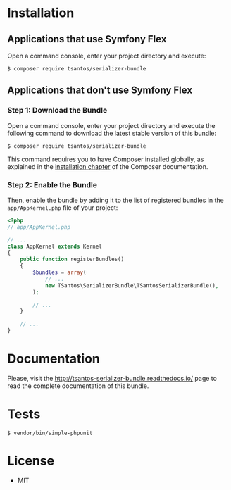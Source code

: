 Installation
============

Applications that use Symfony Flex
----------------------------------

Open a command console, enter your project directory and execute:

```console
$ composer require tsantos/serializer-bundle
```

Applications that don't use Symfony Flex
----------------------------------------

### Step 1: Download the Bundle

Open a command console, enter your project directory and execute the
following command to download the latest stable version of this bundle:

```console
$ composer require tsantos/serializer-bundle
```

This command requires you to have Composer installed globally, as explained
in the [installation chapter](https://getcomposer.org/doc/00-intro.md)
of the Composer documentation.

### Step 2: Enable the Bundle

Then, enable the bundle by adding it to the list of registered bundles
in the `app/AppKernel.php` file of your project:

```php
<?php
// app/AppKernel.php

// ...
class AppKernel extends Kernel
{
    public function registerBundles()
    {
        $bundles = array(
            // ...
            new TSantos\SerializerBundle\TSantosSerializerBundle(),
        );

        // ...
    }

    // ...
}
```

Documentation
=============

Please, visit the http://tsantos-serializer-bundle.readthedocs.io/ page
to read the complete documentation of this bundle.

Tests
=====

```console
$ vendor/bin/simple-phpunit
```

License
=======

* MIT
